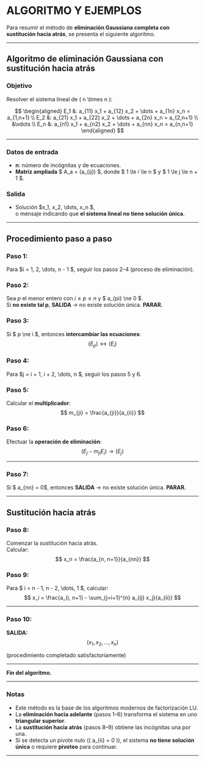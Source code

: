 # ALGORITMO Y EJEMPLOS

Para resumir el método de **eliminación Gaussiana completa con sustitución hacia atrás**, se presenta el siguiente algoritmo.

---

## Algoritmo de eliminación Gaussiana con sustitución hacia atrás

### Objetivo
Resolver el sistema lineal de \( n \times n \):

$$
\begin{aligned}
E_1 &: a_{11} x_1 + a_{12} x_2 + \dots + a_{1n} x_n = a_{1,n+1} \\
E_2 &: a_{21} x_1 + a_{22} x_2 + \dots + a_{2n} x_n = a_{2,n+1} \\
&\vdots \\
E_n &: a_{n1} x_1 + a_{n2} x_2 + \dots + a_{nn} x_n = a_{n,n+1}
\end{aligned}
$$

---

### Datos de entrada
- **n**: número de incógnitas y de ecuaciones.
- **Matriz ampliada** $ A_a = (a_{ij}) $, donde $ 1 \le i \le n $ y $ 1 \le j \le n + 1 $.

### Salida
- Solución $x_1, x_2, \dots, x_n $,  
  o mensaje indicando que **el sistema lineal no tiene solución única**.

---

## Procedimiento paso a paso

### Paso 1:
Para $i = 1, 2, \dots, n - 1 $, seguir los pasos 2–4 (proceso de eliminación).

### Paso 2:
Sea $p$ el menor entero con  $i \le p \le n$ y $ a_{pi} \ne 0 $.  
Si **no existe tal p**, **SALIDA** → no existe solución única. **PARAR.**

### Paso 3:
Si $ p \ne i $, entonces **intercambiar las ecuaciones**:  
$$
(E_p) \leftrightarrow (E_i)
$$

### Paso 4:
Para $j = i + 1, i + 2, \dots, n $, seguir los pasos 5 y 6.

### Paso 5:
Calcular el **multiplicador**:
$$
m_{ji} = \frac{a_{ji}}{a_{ii}}
$$

### Paso 6:
Efectuar la **operación de eliminación**:
$$
(E_j - m_{ji} E_i) \to (E_j)
$$

---

### Paso 7:
Si $ a_{nn} = 0$, entonces **SALIDA** → no existe solución única. **PARAR.**

---

## Sustitución hacia atrás

### Paso 8:
Comenzar la sustitución hacia atrás.  
Calcular:
$$
x_n = \frac{a_{n, n+1}}{a_{nn}}
$$

### Paso 9:
Para $ i = n - 1, n - 2, \dots, 1 $, calcular:
$$
x_i = \frac{a_{i, n+1} - \sum_{j=i+1}^{n} a_{ij} x_j}{a_{ii}}
$$

---

### Paso 10:
**SALIDA:**  
$$
(x_1, x_2, \dots, x_n)
$$

(procedimiento completado satisfactoriamente)

---

**Fin del algoritmo.**

---

### Notas
- Este método es la base de los algoritmos modernos de factorización LU.  
- La **eliminación hacia adelante** (pasos 1–6) transforma el sistema en uno **triangular superior**.  
- La **sustitución hacia atrás** (pasos 8–9) obtiene las incógnitas una por una.  
- Si se detecta un pivote nulo (\( a_{ii} = 0 \)), el sistema **no tiene solución única** o requiere **pivoteo** para continuar.

---

